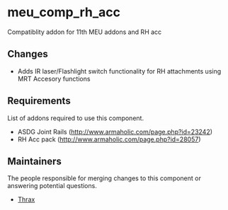 meu_comp_rh_acc
=================

Compatiblity addon for 11th MEU addons and RH acc

## Changes

* Adds IR laser/Flashlight switch functionality for RH attachments using MRT Accesory functions

## Requirements

List of addons required to use this component.

- ASDG Joint Rails (http://www.armaholic.com/page.php?id=23242)
- RH Acc pack (http://www.armaholic.com/page.php?id=28057)

## Maintainers

The people responsible for merging changes to this component or answering potential questions.

- [Thrax](https://github.com/thraxs/)